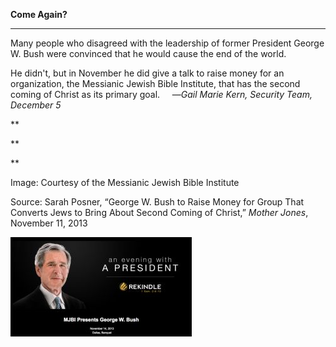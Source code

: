 **Come Again?**

****

Many people who disagreed with the leadership of former President George W. Bush were convinced that he would cause the end of the world. 

He didn't, but in November he did give a talk to raise money for an organization, the Messianic Jewish Bible Institute, that has the second coming of Christ as its primary goal.     —*Gail Marie Kern, Security Team, December 5*

**

**

**

Image: Courtesy of the Messianic Jewish Bible Institute

Source: Sarah Posner, “George W. Bush to Raise Money for Group That Converts Jews to Bring About Second Coming of Christ,” *Mother Jones*, November 11, 2013



![](../images/13.12.05.Kern.BushEDIT.jpg)

